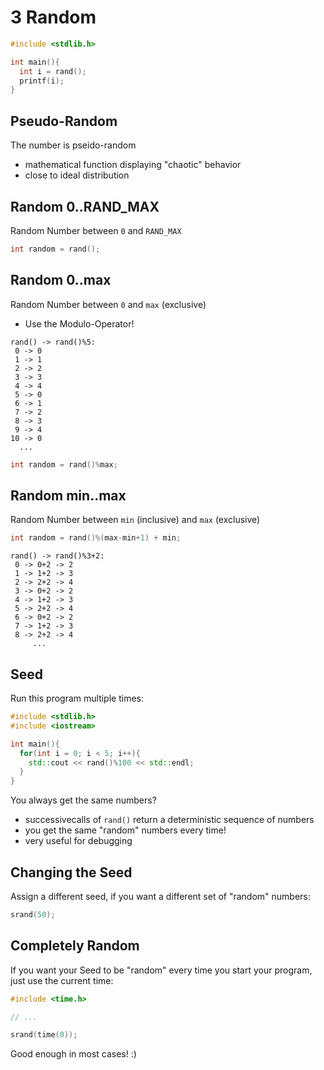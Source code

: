# 3 Random

```cpp
#include <stdlib.h>

int main(){
  int i = rand();
  printf(i);
}
```

## Pseudo-Random

The number is pseido-random
- mathematical function displaying "chaotic" behavior
- close to ideal distribution

## Random 0..RAND_MAX

Random Number between `0` and `RAND_MAX`

```cpp
int random = rand();
```

## Random 0..max

Random Number between `0` and `max` (exclusive)
- Use the Modulo-Operator!

```
rand() -> rand()%5:
 0 -> 0
 1 -> 1
 2 -> 2
 3 -> 3
 4 -> 4
 5 -> 0
 6 -> 1
 7 -> 2
 8 -> 3
 9 -> 4 
10 -> 0
  ...
```

```cpp
int random = rand()%max;
```

## Random min..max

Random Number between `min` (inclusive) and `max` (exclusive)

```cpp
int random = rand()%(max-min+1) + min;
```

```
rand() -> rand()%3+2:
 0 -> 0+2 -> 2
 1 -> 1+2 -> 3
 2 -> 2+2 -> 4
 3 -> 0+2 -> 2
 4 -> 1+2 -> 3
 5 -> 2+2 -> 4
 6 -> 0+2 -> 2
 7 -> 1+2 -> 3
 8 -> 2+2 -> 4
     ...
```

## Seed

Run this program multiple times:

```cpp
#include <stdlib.h>
#include <iostream>

int main(){
  for(int i = 0; i < 5; i++){
    std::cout << rand()%100 << std::endl;
  }
}
```

You always get the same numbers?
- successivecalls of `rand()` return a deterministic sequence of numbers
- you get the same "random" numbers every time!
- very useful for debugging

## Changing the Seed

Assign a different seed, if you want a different set of "random" numbers:

```cpp
srand(50);
```

## Completely Random

If you want your Seed to be "random" every time you start your program, just use the current time:

```cpp
#include <time.h>

// ...

srand(time(0));
```

Good enough in most cases! :)
